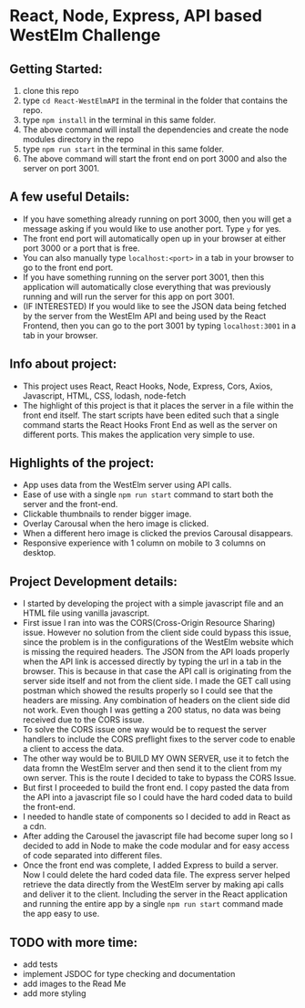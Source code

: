 # React, Node, Express, API based WestElm Challenge

## Getting Started:
1. clone this repo
2. type `cd React-WestElmAPI` in the terminal in the folder that contains the repo.
3. type `npm install` in the terminal in this same folder. 
4. The above command will install the dependencies and  create the node modules directory in the repo
5. type `npm run start` in the terminal in this same folder.
6. The above command will start the front end on port 3000 and also the server on port 3001.

## A few useful Details:
* If you have something already running on port 3000, then you will get a message asking if you would like to use another port. Type `y` for yes. 
* The front end port will automatically open up in your browser at either port 3000 or a port that is free.
* You can also manually type `localhost:<port>` in a tab in your browser to go to the front end port.
* If you have something running on the server port 3001, then this application will automatically close everything that was previously running and will run the server for this app on port 3001.
* (IF INTERESTED) If you would like to see the JSON data being fetched by the server from the WestElm API and being used by the React Frontend, then you can go to the port 3001 by typing `localhost:3001` in a tab in your browser.

## Info about project:
* This project uses React, React Hooks, Node, Express, Cors, Axios, Javascript, HTML, CSS, lodash, node-fetch
* The highlight of this project is that it places the server in a file within the front end itself. The start scripts have been edited such that a single command starts the React Hooks Front End as well as the server on different ports. This makes the application very simple to use.

## Highlights of the project:
* App uses data from the WestElm server using API calls.
* Ease of use with a single `npm run start` command to start both the server and the front-end.
* Clickable thumbnails to render bigger image.
* Overlay Carousal when the hero image is clicked.
* When a different hero image is clicked the previos Carousal disappears.
* Responsive experience with 1 column on mobile to 3 columns on desktop.

## Project Development details:
* I started by developing the project with a simple javascript file and an HTML file using vanilla javascript.
* First issue I ran into was the CORS(Cross-Origin Resource Sharing) issue. However no solution from the client side could bypass this issue, since the problem is in the configurations of the WestElm website which is missing the required headers. The JSON from the API loads properly when the API link is accessed directly by typing the url in a tab in the browser. This is because in that case the API call is originating from the server side itself and not from the client side. I made the GET call using postman which showed the results properly so I could see that the headers are missing. Any combination of headers on the client side did not work. Even though I was getting a 200 status, no data was being received due to the CORS issue.
* To solve the CORS issue one way would be to request the server handlers to include the CORS preflight fixes to the server code to enable a client to access the data.
* The other way would be to BUILD MY OWN SERVER, use it to fetch the data fromn the WestElm server and then send it to the client from my own server. This is the route I decided to take to bypass the CORS Issue.
* But first I proceeded to build the front end. I copy pasted the data from the API into a javascript file so I could have the hard coded data to build the front-end.
* I needed to handle state of components so I decided to add in React as a cdn.
* After adding the Carousel the javascript file had become super long so I decided to add in Node to make the code modular and for easy access of code separated into different files. 
* Once the front end was complete, I added Express to build a server. Now I could delete the hard coded data file. The express server helped retrieve the data directly from the WestElm server by making api calls and deliver it to the client. Including the server in the React application and running the entire app by a single `npm run start` command made the app easy to use.

## TODO with more time:
* add tests
* implement JSDOC for type checking and documentation
* add images to the Read Me
* add more styling